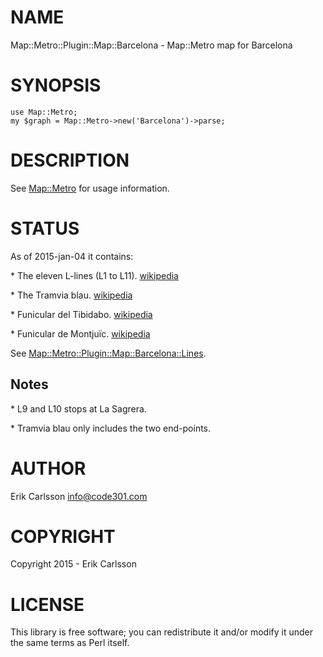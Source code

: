 # NAME

Map::Metro::Plugin::Map::Barcelona - Map::Metro map for Barcelona

# SYNOPSIS

    use Map::Metro;
    my $graph = Map::Metro->new('Barcelona')->parse;

# DESCRIPTION

See [Map::Metro](https://metacpan.org/pod/Map::Metro) for usage information.

# STATUS

As of 2015-jan-04 it contains:

\* The eleven L-lines (L1 to L11). [wikipedia](https://en.wikipedia.org/wiki/Barcelona_Metro)

\* The Tramvia blau. [wikipedia](https://en.wikipedia.org/wiki/Tramvia_Blau)

\* Funicular del Tibidabo.  [wikipedia](https://en.wikipedia.org/wiki/Funicular_del_Tibidabo)

\* Funicular de Montjuïc.  [wikipedia](https://en.wikipedia.org/wiki/Funicular_de_Montju%C3%AFc)

See <Map::Metro::Plugin::Map::Barcelona::Lines>.

## Notes

\* L9 and L10 stops at La Sagrera.

\* Tramvia blau only includes the two end-points.

# AUTHOR

Erik Carlsson <info@code301.com>

# COPYRIGHT

Copyright 2015 - Erik Carlsson

# LICENSE

This library is free software; you can redistribute it and/or modify
it under the same terms as Perl itself.
